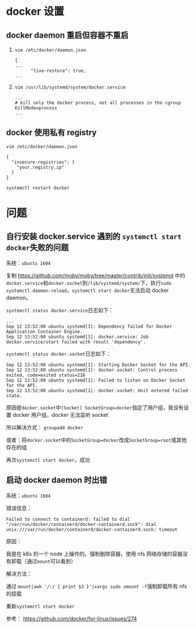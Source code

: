 # docker 设置

## docker daemon 重启但容器不重启

1. `vim /etc/docker/daemon.json`

    ```
    {
    ...
          "live-restore": true,
    ...
    ```
    
2. `vim /usr/lib/systemd/system/docker.service`
  
    ```
    ...
    # kill only the docker process, not all processes in the cgroup
    KillMode=process
    ...
    ```
## docker 使用私有 registry

`vim /etc/docker/daemon.json`

```
{
  "insecure-registries": [
    "your.registry.ip"
  ]
}
```

`systemctl restart docker`



# 问题

## 自行安装 docker.service 遇到的 `systemctl start docker`失败的问题

系统：`ubuntu 1604`

复制 https://github.com/moby/moby/tree/master/contrib/init/systemd 中的`docker.service`和`docker.socket`到`/lib/systemd/system/`下，执行`sudo systemctl daemon-reload`，`systemctl start docker`无法启动 docker daemon。

`systemctl status docker.service`日志如下：

```
...
Sep 12 13:52:00 ubuntu systemd[1]: Dependency failed for Docker Application Container Engine.
Sep 12 13:52:00 ubuntu systemd[1]: docker.service: Job docker.service/start failed with result 'dependency'.
```

`systemctl status docker.socket`日志如下：

```
Sep 12 13:52:00 ubuntu systemd[1]: Starting Docker Socket for the API.
Sep 12 13:52:00 ubuntu systemd[1]: docker.socket: Control process exited, code=exited status=216
Sep 12 13:52:00 ubuntu systemd[1]: Failed to listen on Docker Socket for the API.
Sep 12 13:52:00 ubuntu systemd[1]: docker.socket: Unit entered failed state.
```

原因是`docker.socket`中`[Socket] SocketGroup=docker`指定了用户组，我没有设置 docker 用户组，docker 无法监听 socket

所以解决方式： `groupadd docker`

或者：将`docker.socket`中的`SocketGroup=docker`改成`SocketGroup=root`或其他存在的组


再次`systemctl start docker`，成功


## 启动 docker daemon 时出错

系统：`ubuntu 1604`

错误信息：

```
Failed to connect to containerd: failed to dial "/var/run/docker/containerd/docker-containerd.sock": dial unix:///var/run/docker/containerd/docker-containerd.sock: timeout
```

原因：

我是在 k8s 的一个 node 上操作的。强制删除容器，使用 nfs 网络存储的容器没有卸载（通过`mount`可以看到）

解决方法：

通过 `mount|awk '/:/ { print $3 }'|xargs sudo umount -f`强制卸载所有 nfs 的挂载

重新`systemctl start docker`

参考： https://github.com/docker/for-linux/issues/274
